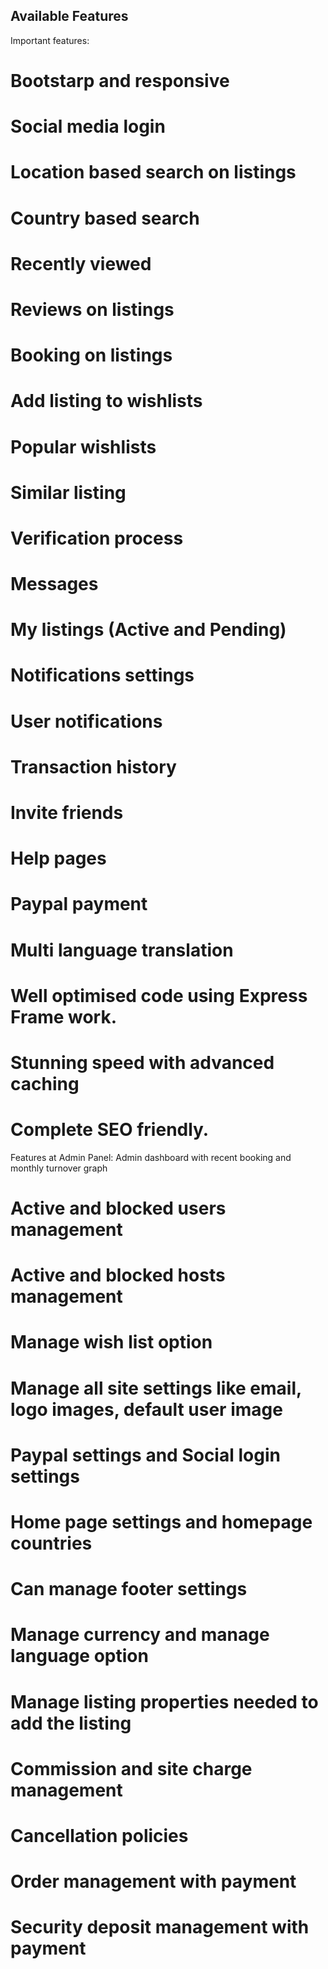 ## Available Features

Important features:

# Bootstarp and responsive

# Social media login

# Location based search on listings

# Country based search

# Recently viewed

# Reviews on listings

# Booking on listings

# Add listing to wishlists

# Popular wishlists

# Similar listing

# Verification process

# Messages

# My listings (Active and Pending)

# Notifications settings

# User notifications

# Transaction history

# Invite friends

# Help pages

# Paypal payment

# Multi language translation

# Well optimised code using Express Frame work.

# Stunning speed with advanced caching

# Complete SEO friendly.

Features at Admin Panel:
Admin dashboard with recent booking and monthly turnover graph

# Active and blocked users management

# Active and blocked hosts management

# Manage wish list option

# Manage all site settings like email, logo images, default user image

# Paypal settings and Social login settings

# Home page settings and homepage countries

# Can manage footer settings

# Manage currency and manage language option

# Manage listing properties needed to add the listing

# Commission and site charge management

# Cancellation policies

# Order management with payment

# Security deposit management with payment

